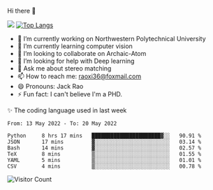 Hi there 👋

![](https://github-readme-stats.vercel.app/api?username=Raohaocheng)
[![Top Langs](https://github-readme-stats.vercel.app/api/top-langs/?username=Raohaocheng&layout=compact)](https://github.com/anuraghazra/github-readme-stats)

- 🔭 I’m currently working on Northwestern Polytechnical University
- 🌱 I’m currently learning computer vision
- 👯 I’m looking to collaborate on Archaic-Atom
- 🤔 I’m looking for help with Deep learning
- 💬 Ask me about stereo matching
- 📫 How to reach me: raoxi36@foxmail.com
- 😄 Pronouns: Jack Rao
- ⚡ Fun fact: I can't believe I'm a PHD.

✨ The coding language used in last week
<!--START_SECTION:waka-->

```text
From: 13 May 2022 - To: 20 May 2022

Python     8 hrs 17 mins   ██████████████████████▓░░   90.91 %
JSON       17 mins         ▓░░░░░░░░░░░░░░░░░░░░░░░░   03.14 %
Bash       14 mins         ▓░░░░░░░░░░░░░░░░░░░░░░░░   02.57 %
TeX        8 mins          ▒░░░░░░░░░░░░░░░░░░░░░░░░   01.55 %
YAML       5 mins          ▒░░░░░░░░░░░░░░░░░░░░░░░░   01.01 %
CSV        4 mins          ▒░░░░░░░░░░░░░░░░░░░░░░░░   00.78 %
```

<!--END_SECTION:waka-->

![Visitor Count](https://profile-counter.glitch.me/Raohaocheng/count.svg)
